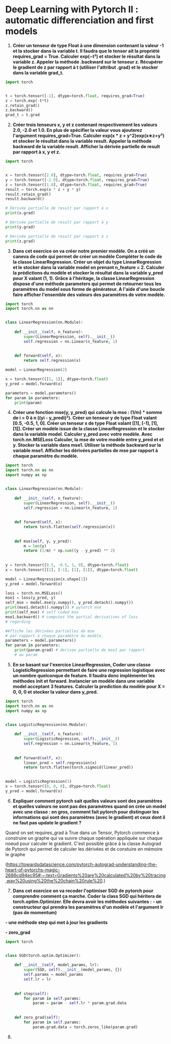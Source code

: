 # Deep Learning with Pytorch II : automatic differenciation and first models

1. **Créer un tenseur de type Float à une dimension contenant la valeur -1 et la stocker dans la variable t. Il faudra que le tensor ait la propriété requires_grad = True. Calculer exp(−t²) et stocker le résultat dans la variable z. Appeler la méthode .backward sur le tenseur z. Récupérer le gradient de z par rapport à t (utiliser l'attribut .grad) et le stocker dans la variable grad_t.**

```python
import torch


t = torch.tensor([-1], dtype=torch.float, requires_grad=True)
z = torch.exp(-t*t)
z.retain_grad()
z.backward()
grad_t = t.grad
```

2. **Créer trois tenseurs x, y et z contenant respectivement les valeurs 2.0, -2.0 et 1.0. En plus de spécifier la valeur vous ajouterez l'argument requires_grad=True. Calculer exp(x * z + y^2)exp(x∗z+y²) et stocker le résultat dans la variable result. Appeler la méthode backward de la variable result. Afficher la dérivée partielle de result par rapport à x, y et z.**

```python
import torch


x = torch.tensor([2.0], dtype=torch.float, requires_grad=True)
y = torch.tensor([-2.0], dtype=torch.float, requires_grad=True)
z = torch.tensor([1.0], dtype=torch.float, requires_grad=True)
result = torch.exp(x * z + y * y)
result.retain_grad()
result.backward()

# Dérivée partielle de result par rapport à x
print(x.grad)

# Dérivée partielle de result par rapport à y
print(y.grad)

# Dérivée partielle de result par rapport à z
print(z.grad)
```

3. **Dans cet exercice on va créer notre premier modèle. On a créé un caneva de code qui permet de créer un modèle Compléter le code de la classe LinearRegression. Créer un objet du type LinearRegression et le stocker dans la variable model en prenant n_feature  = 2. Calculer la prédictions du modèle et stocker le résultat dans la variable y_pred pour X valant (1, 1). Grâce à l'héritage, la classe LinearRegression dispose d'une méthode parameters qui permet de retourner tous les paramètres du model sous forme de générateur. A l'aide d'une boucle faire afficher l'ensemble des valeurs des paramètres de votre modèle.**

```python
import torch
import torch.nn as nn


class LinearRegression(nn.Module):
    
    def __init__(self, n_feature):
        super(LinearRegression, self).__init__()
        self.regression = nn.Linear(n_feature, 1)
        
        
    def forward(self, x):
        return self.regression(x)

model = LinearRegression(2)

x = torch.tensor([[1, 1]], dtype=torch.float)
y_pred = model.forward(x)

parameters = model.parameters()
for param in parameters:
    print(param)
```

4. **Créer une fonction mse(y, y_pred) qui calcule la mse : (1/m) * somme de i = 0 à n ((yi - y_predi)²). Créer un tenseur y de type Float valant  [0.5, -0.5, 1, 0]. Créer un tenseur x de type Float valant  [[1], [-1], [1], [1]]. Créer un modèle issue de la classe LinearRegression et le stocker dans la variable model. Calculer y_pred avec votre modèle. Avec torch.nn.MSELoss Calculer, la mse de votre modèle entre y_pred et et y. Stocker la variable dans mse1. Utiliser la méthode backward sur la variable mse1. Afficher les dérivées partielles de mse par rapport à chaque paramètre du modèle.**

```python
import torch
import torch.nn as nn
import numpy as np


class LinearRegression(nn.Module):
    
    def __init__(self, n_feature):
        super(LinearRegression, self).__init__()
        self.regression = nn.Linear(n_feature, 1)
        
        
    def forward(self, x):
        return torch.flatten(self.regression(x))
        
    
    def mse(self, y, y_pred):
        m = len(y)
        return (1/m) * np.sum((y - y_pred) ** 2)
        
        
y = torch.tensor([0.5, -0.5, 1, 0], dtype=torch.float)
x = torch.tensor([[1], [-1], [1], [1]], dtype=torch.float)

model = LinearRegression(x.shape[1])
y_pred = model.forward(x)

loss = torch.nn.MSELoss()
mse1 = loss(y_pred, y)
self_mse = model.mse(y.numpy(), y_pred.detach().numpy())
print(mse1.detach().numpy()) # pytorch mse
print(self_mse) # self coded mse
mse1.backward() # computes the partial derivatives of loss 
# regarding 

#Affiche les dérivées partielles de mse 
# par rapport à chaque paramètre du modèle.
parameters = model.parameters()
for param in parameters:
    print(param.grad) # derivee partielle de mse1 par rapport
    # au param
```

5. **En se basant sur l'exercice LinearRegression, Coder une classe LogisticRegression permettant de faire une regression logistique avec un nombre quelconque de feature. Il faudra donc implémenter les méthodes __init__ et forward.  Instancier un modèle dans une variable model acceptant 3 features. Calculer la prediction du modèle pour X = 0, 0, 0 et stocker la valeur dans y_pred.**

```python
import torch
import torch.nn as nn
import numpy as np


class LogisticRegression(nn.Module):
    
    def __init__(self, n_feature):
        super(LogisticRegression, self).__init__()
        self.regression = nn.Linear(n_feature, 1)
        
        
    def forward(self, x):
        linear_pred = self.regression(x)
        return torch.flatten(torch.sigmoid(linear_pred))
        

model = LogisticRegression(3)
x = torch.tensor([0, 0, 0], dtype=torch.float)
y_pred = model.forward(x)
```

6. **Expliquer comment pytorch sait quelles valeurs sont des paramètres et quelles valeurs ne sont pas des paramètres quand on crée un model avec une classe : en gros, comment fait pytorch pour distinguer les informations qui sont des paramètres (avec le gradient) et ceux dont il ne faut pas update le gradient ?**

Quand on set requires_grad à True dans un Tensor, Pytorch commence à construire un graphe qui va suivre chaque opération appliquée sur chaque noeud pour calculer le gradient. C'est possible grâce à la classe Autograd de Pytorch qui permet de calculer les dérivées et de constuire en mémoire le graphe

(https://towardsdatascience.com/pytorch-autograd-understanding-the-heart-of-pytorchs-magic-2686cd94ec95#:~:text=Gradients%20are%20calculated%20by%20tracing,way%20using%20the%20chain%20rule%20.)

7. **Dans cet exercice on va recoder l'optimiser SGD de pytorch pour comprendre comment ça marche. Coder la class SGD qui héritera de torch.optim.Optimizer. Elle devra avoir les méthodes suivantes :**
 **- un constructeur qui prendra les paramètres d'un modèle et l'argument lr (pas de momentum)**

 **- une méthode step qui met à jour les gradients**

 **- zero_grad**

```python
import torch


class SGD(torch.optim.Optimizer):
    
    def __init__(self, model_params, lr):
        super(SGD, self).__init__(model_params, {})
        self.params = model_params
        self.lr = lr
        
        
    def step(self):
        for param in self.params:
            param = param - self.lr * param.grad.data
            
        
    def zero_grad(self):
        for param in self.params:
            param.grad.data = torch.zeros_like(param.grad)
```

8. 